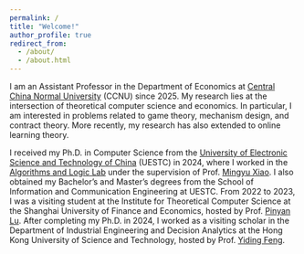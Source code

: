 ```yaml
---
permalink: /
title: "Welcome!"
author_profile: true
redirect_from: 
  - /about/
  - /about.html
---
```

I am an Assistant Professor in the Department of Economics at [Central China Normal University](https://english.ccnu.edu.cn/) (CCNU) since 2025. My research lies at the intersection of theoretical computer science and economics. In particular, I am interested in problems related to game theory, mechanism design, and contract theory. More recently, my research has also extended to online learning theory.

I received my Ph.D. in Computer Science from the [University of Electronic Science and Technology of China](https://www.uestc.edu.cn/) (UESTC) in 2024, where I worked in the [Algorithms and Logic Lab](https://tcsuestc.com/) under the supervision of Prof. [Mingyu Xiao](https://sites.google.com/site/myxiao/). I also obtained my Bachelor’s and Master’s degrees from the School of Information and Communication Engineering at UESTC. From 2022 to 2023, I was a visiting student at the Institute for Theoretical Computer Science at the Shanghai University of Finance and Economics, hosted by Prof. [Pinyan Lu](http://pinyanlu.com/). After completing my Ph.D. in 2024, I worked as a visiting scholar in the Department of Industrial Engineering and Decision Analytics at the Hong Kong University of Science and Technology, hosted by Prof. [Yiding Feng](https://www.ydfeng.us/).
